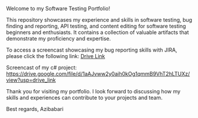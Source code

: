 

Welcome to my Software Testing Portfolio!

This repository showcases my experience and skills in software testing, bug finding and reporting, API testing, and content editing for software testing beginners and enthusiasts. It contains a collection of valuable artifacts that demonstrate my proficiency and expertise.

To access a screencast showcasing my bug reporting skills with JIRA, please click the following link: [Drive Link](https://drive.google.com/drive/folders/1nc4AsFjSokdqwcSIsSOI75sAOHao-2hq?usp=sharing)

Screencast of my c# project: https://drive.google.com/file/d/1aAJvww2y0aih0kOg1qmmB9VhT2hLTUXz/view?usp=drive_link 

Thank you for visiting my portfolio. I look forward to discussing how my skills and experiences can contribute to your projects and team.

Best regards,
Azibabari
